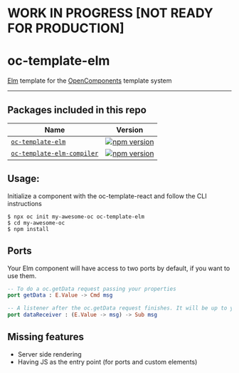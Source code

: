 # WORK IN PROGRESS [NOT READY FOR PRODUCTION]

# oc-template-elm

[Elm](https://elm-lang.org) template for the [OpenComponents](https://github.com/opentable/oc) template system

---

## Packages included in this repo

| Name                                                             | Version                                                                                                                     |
| ---------------------------------------------------------------- | --------------------------------------------------------------------------------------------------------------------------- |
| [`oc-template-elm`](/packages/oc-template-elm)                   | [![npm version](https://badge.fury.io/js/oc-template-elm.svg)](http://badge.fury.io/js/oc-template-elm)                     |
| [`oc-template-elm-compiler`](/packages/oc-template-elm-compiler) | [![npm version](https://badge.fury.io/js/oc-template-elm-compiler.svg)](http://badge.fury.io/js/oc-template-typescript-elm) |

## Usage:

Initialize a component with the oc-template-react and follow the CLI instructions

```
$ npx oc init my-awesome-oc oc-template-elm
$ cd my-awesome-oc
$ npm install
```

## Ports

Your Elm component will have access to two ports by default, if you want to use them.

```elm
-- To do a oc.getData request passing your properties
port getData : E.Value -> Cmd msg

-- A listener after the oc.getData request finishes. It will be up to you to decode errors you may get.
port dataReceiver : (E.Value -> msg) -> Sub msg
```

## Missing features

- Server side rendering
- Having JS as the entry point (for ports and custom elements)
